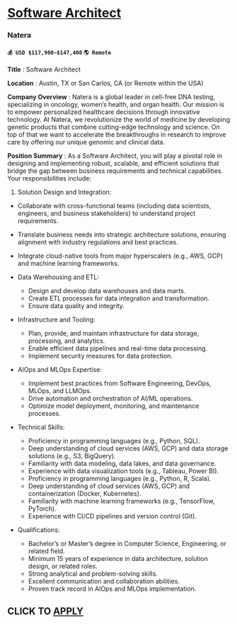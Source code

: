 # [Software Architect](https://www.remotewlb.com/apply/software-architect-121396)  
### Natera  
#### `💰 USD $117,900~$147,400` `🌎 Remote`  

**Title** : Software Architect

**Location** : Austin, TX or San Carlos, CA (or Remote within the USA)

**Company Overview** : Natera is a global leader in cell-free DNA testing, specializing in oncology, women’s health, and organ health. Our mission is to empower personalized healthcare decisions through innovative technology. At Natera, we revolutionize the world of medicine by developing genetic products that combine cutting-edge technology and science. On top of that we want to accelerate the breakthroughs in research to improve care by offering our unique genomic and clinical data.

**Position Summary** : As a Software Architect, you will play a pivotal role in designing and implementing robust, scalable, and efficient solutions that bridge the gap between business requirements and technical capabilities. Your responsibilities include:

  1. Solution Design and Integration:

  * Collaborate with cross-functional teams (including data scientists, engineers, and business stakeholders) to understand project requirements.
  * Translate business needs into strategic architecture solutions, ensuring alignment with industry regulations and best practices.
  * Integrate cloud-native tools from major hyperscalers (e.g., AWS, GCP) and machine learning frameworks.

* Data Warehousing and ETL:

  * Design and develop data warehouses and data marts.
  * Create ETL processes for data integration and transformation.
  * Ensure data quality and integrity.

* Infrastructure and Tooling:

  * Plan, provide, and maintain infrastructure for data storage, processing, and analytics.
  * Enable efficient data pipelines and real-time data processing.
  * Implement security measures for data protection.

* AIOps and MLOps Expertise:

  * Implement best practices from Software Engineering, DevOps, MLOps, and LLMOps.
  * Drive automation and orchestration of AI/ML operations.
  * Optimize model deployment, monitoring, and maintenance processes.

* Technical Skills:

  * Proficiency in programming languages (e.g., Python, SQL).
  * Deep understanding of cloud services (AWS, GCP) and data storage solutions (e.g., S3, BigQuery).
  * Familiarity with data modeling, data lakes, and data governance.
  * Experience with data visualization tools (e.g., Tableau, Power BI).
  * Proficiency in programming languages (e.g., Python, R, Scala).
  * Deep understanding of cloud services (AWS, GCP) and containerization (Docker, Kubernetes).
  * Familiarity with machine learning frameworks (e.g., TensorFlow, PyTorch).
  * Experience with CI/CD pipelines and version control (Git).

* Qualifications:

  * Bachelor’s or Master’s degree in Computer Science, Engineering, or related field.
  * Minimum 15 years of experience in data architecture, solution design, or related roles.
  * Strong analytical and problem-solving skills.
  * Excellent communication and collaboration abilities.
  * Proven track record in AIOps and MLOps implementation.

  
## CLICK TO [APPLY](https://www.remotewlb.com/apply/software-architect-121396)

